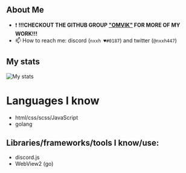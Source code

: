 ## About Me

- ❗ __!!!CHECKOUT THE GITHUB GROUP <a href="https://github.com/Omvik">"OMVIK"</a> FOR MORE OF MY WORK!!!__
- 📫 How to reach me: discord (`nxxh ♥#0187`) and twitter (`@nxxh447`)

## My stats
![My stats](https://github-readme-stats.vercel.app/api?username=nxxh447&show_icons=true&theme=dark)
<br>

# Languages I know
<ul>
  <li>html/css/scss/JavaScript</li>
  <li>golang</li>
</ul>

## Libraries/frameworks/tools I know/use:

<ul>
  <li>discord.js</li>
  <li>WebView2 (go)</li>
</ul>
